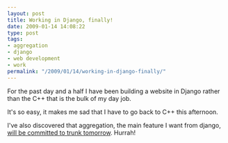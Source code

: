```yaml
---
layout: post
title: Working in Django, finally!
date: 2009-01-14 14:08:22
type: post
tags:
- aggregation
- django
- web development
- work
permalink: "/2009/01/14/working-in-django-finally/"
---
```

For the past day and a half I have been building a website in Django rather than the C++ that is the bulk of
my day job.

It's so easy, it makes me sad that I have to go back to C++ this afternoon.

I've also discovered that aggregation, the main feature I want from django, [will be committed to trunk
tomorrow](http://groups.google.com/group/django-developers/t/2167b4b877027317?hl=en). Hurrah!
